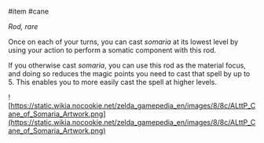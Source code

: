  #item #cane 

*Rod, rare*

Once on each of your turns, you can cast *somaria* at its lowest level by using your action to perform a somatic component with this rod.

If you otherwise cast *somaria*, you can use this rod as the material focus, and doing so reduces the magic points you need to cast that spell by up to 5. This enables you to more easily cast the spell at higher levels.

![https://static.wikia.nocookie.net/zelda_gamepedia_en/images/8/8c/ALttP_Cane_of_Somaria_Artwork.png](https://static.wikia.nocookie.net/zelda_gamepedia_en/images/8/8c/ALttP_Cane_of_Somaria_Artwork.png)

